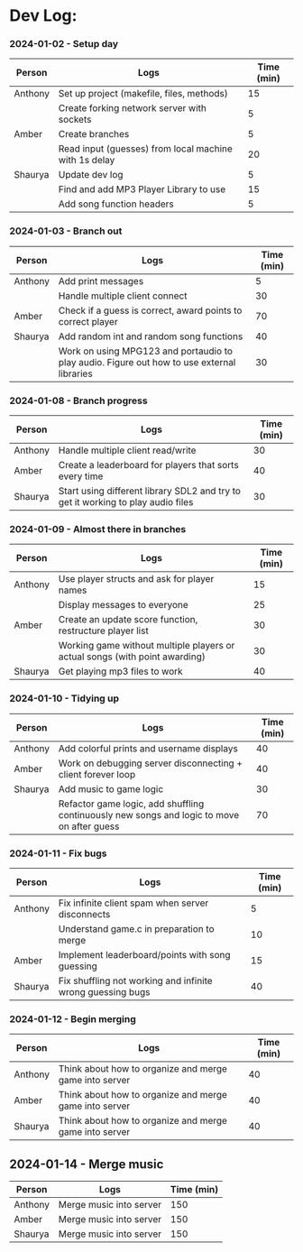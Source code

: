 # Dev Log:

### 2024-01-02 - Setup day

| Person  | Logs                                                  | Time (min) |
| ------- | ----------------------------------------------------- | ---------- |
| Anthony | Set up project (makefile, files, methods)             | 15         |
|         | Create forking network server with sockets            | 5          |
| Amber   | Create branches                                       | 5          |
|         | Read input (guesses) from local machine with 1s delay | 20         |
| Shaurya | Update dev log                                        | 5          |
|         | Find and add MP3 Player Library to use                | 15         |
|         | Add song function headers                             | 5          |

### 2024-01-03 - Branch out

| Person  | Logs                                                                                       | Time (min) |
| ------- | ------------------------------------------------------------------------------------------ | ---------- |
| Anthony | Add print messages                                                                         | 5          |
|         | Handle multiple client connect                                                             | 30         |
| Amber   | Check if a guess is correct, award points to correct player                                | 70         |
| Shaurya | Add random int and random song functions                                                   | 40         |
|         | Work on using MPG123 and portaudio to play audio. Figure out how to use external libraries | 30         |

### 2024-01-08 - Branch progress

| Person  | Logs                                                                             | Time (min) |
| ------- | -------------------------------------------------------------------------------- | ---------- |
| Anthony | Handle multiple client read/write                                                | 30         |
| Amber   | Create a leaderboard for players that sorts every time                           | 40         |
| Shaurya | Start using different library SDL2 and try to get it working to play audio files | 30         |

### 2024-01-09 - Almost there in branches

| Person  | Logs                                                                        | Time (min) |
| ------- | --------------------------------------------------------------------------- | ---------- |
| Anthony | Use player structs and ask for player names                                 | 15         |
|         | Display messages to everyone                                                | 25         |
| Amber   | Create an update score function, restructure player list                    | 30         |
|         | Working game without multiple players or actual songs (with point awarding) | 30         |
| Shaurya | Get playing mp3 files to work                                               | 40         |

### 2024-01-10 - Tidying up

| Person  | Logs                                                                                       | Time (min) |
| ------- | ------------------------------------------------------------------------------------------ | ---------- |
| Anthony | Add colorful prints and username displays                                                  | 40         |
| Amber   | Work on debugging server disconnecting + client forever loop                               | 40         |
| Shaurya | Add music to game logic                                                                    | 30         |
|         | Refactor game logic, add shuffling continuously new songs and logic to move on after guess | 70         |

### 2024-01-11 - Fix bugs

| Person  | Logs                                                       | Time (min) |
| ------- | ---------------------------------------------------------- | ---------- |
| Anthony | Fix infinite client spam when server disconnects           | 5          |
|         | Understand game.c in preparation to merge                  | 10         |
| Amber   | Implement leaderboard/points with song guessing            | 15         |
| Shaurya | Fix shuffling not working and infinite wrong guessing bugs | 40         |

### 2024-01-12 - Begin merging

| Person  | Logs                                                   | Time (min) |
| ------- | ------------------------------------------------------ | ---------- |
| Anthony | Think about how to organize and merge game into server | 40         |
| Amber   | Think about how to organize and merge game into server | 40         |
| Shaurya | Think about how to organize and merge game into server | 40         |

## 2024-01-14 - Merge music

| Person  | Logs                    | Time (min) |
| ------- | ----------------------- | ---------- |
| Anthony | Merge music into server | 150        |
| Amber   | Merge music into server | 150        |
| Shaurya | Merge music into server | 150        |

